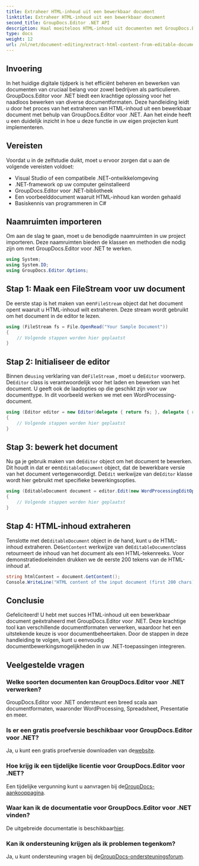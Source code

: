 ```yaml
---
title: Extraheer HTML-inhoud uit een bewerkbaar document
linktitle: Extraheer HTML-inhoud uit een bewerkbaar document
second_title: GroupDocs.Editor .NET API
description: Haal moeiteloos HTML-inhoud uit documenten met GroupDocs.Editor voor .NET. Volg onze gedetailleerde gids voor naadloze integratie en documentbeheer.
type: docs
weight: 12
url: /nl/net/document-editing/extract-html-content-from-editable-document/
---
```

## Invoering
In het huidige digitale tijdperk is het efficiënt beheren en bewerken van documenten van cruciaal belang voor zowel bedrijven als particulieren. GroupDocs.Editor voor .NET biedt een krachtige oplossing voor het naadloos bewerken van diverse documentformaten. Deze handleiding leidt u door het proces van het extraheren van HTML-inhoud uit een bewerkbaar document met behulp van GroupDocs.Editor voor .NET. Aan het einde heeft u een duidelijk inzicht in hoe u deze functie in uw eigen projecten kunt implementeren.
## Vereisten
Voordat u in de zelfstudie duikt, moet u ervoor zorgen dat u aan de volgende vereisten voldoet:
- Visual Studio of een compatibele .NET-ontwikkelomgeving
- .NET-framework op uw computer geïnstalleerd
- GroupDocs.Editor voor .NET-bibliotheek
- Een voorbeelddocument waaruit HTML-inhoud kan worden gehaald
- Basiskennis van programmeren in C#
## Naamruimten importeren
Om aan de slag te gaan, moet u de benodigde naamruimten in uw project importeren. Deze naamruimten bieden de klassen en methoden die nodig zijn om met GroupDocs.Editor voor .NET te werken.
```csharp
using System;
using System.IO;
using GroupDocs.Editor.Options;
```
## Stap 1: Maak een FileStream voor uw document
De eerste stap is het maken van een`FileStream` object dat het document opent waaruit u HTML-inhoud wilt extraheren. Deze stream wordt gebruikt om het document in de editor te lezen.
```csharp
using (FileStream fs = File.OpenRead("Your Sample Document"))
{
    // Volgende stappen worden hier geplaatst
}
```
## Stap 2: Initialiseer de editor
 Binnen de`using` verklaring van de`FileStream` , moet u de`Editor` voorwerp. De`Editor` class is verantwoordelijk voor het laden en bewerken van het document. U geeft ook de laadopties op die geschikt zijn voor uw documenttype. In dit voorbeeld werken we met een WordProcessing-document.
```csharp
using (Editor editor = new Editor(delegate { return fs; }, delegate { return new WordProcessingLoadOptions(); }))
{
    // Volgende stappen worden hier geplaatst
}
```
## Stap 3: bewerk het document
 Nu ga je gebruik maken van de`Editor` object om het document te bewerken. Dit houdt in dat er een`EditableDocument` object, dat de bewerkbare versie van het document vertegenwoordigt. De`Edit` werkwijze van de`Editor` klasse wordt hier gebruikt met specifieke bewerkingsopties.
```csharp
using (EditableDocument document = editor.Edit(new WordProcessingEditOptions()))
{
    // Volgende stappen worden hier geplaatst
}
```
## Stap 4: HTML-inhoud extraheren
 Tenslotte met de`EditableDocument` object in de hand, kunt u de HTML-inhoud extraheren. De`GetContent` werkwijze van de`EditableDocument`class retourneert de inhoud van het document als een HTML-tekenreeks. Voor demonstratiedoeleinden drukken we de eerste 200 tekens van de HTML-inhoud af.
```csharp
string htmlContent = document.GetContent();
Console.WriteLine("HTML content of the input document (first 200 chars): {0}", htmlContent.Substring(0, 200));
```

## Conclusie
Gefeliciteerd! U hebt met succes HTML-inhoud uit een bewerkbaar document geëxtraheerd met GroupDocs.Editor voor .NET. Deze krachtige tool kan verschillende documentformaten verwerken, waardoor het een uitstekende keuze is voor documentbeheertaken. Door de stappen in deze handleiding te volgen, kunt u eenvoudig documentbewerkingsmogelijkheden in uw .NET-toepassingen integreren.
## Veelgestelde vragen
### Welke soorten documenten kan GroupDocs.Editor voor .NET verwerken?
GroupDocs.Editor voor .NET ondersteunt een breed scala aan documentformaten, waaronder WordProcessing, Spreadsheet, Presentatie en meer.
### Is er een gratis proefversie beschikbaar voor GroupDocs.Editor voor .NET?
 Ja, u kunt een gratis proefversie downloaden van de[website](https://releases.groupdocs.com/).
### Hoe krijg ik een tijdelijke licentie voor GroupDocs.Editor voor .NET?
 Een tijdelijke vergunning kunt u aanvragen bij de[GroupDocs-aankooppagina](https://purchase.groupdocs.com/temporary-license/).
### Waar kan ik de documentatie voor GroupDocs.Editor voor .NET vinden?
 De uitgebreide documentatie is beschikbaar[hier](https://reference.groupdocs.com/editor/net/).
### Kan ik ondersteuning krijgen als ik problemen tegenkom?
 Ja, u kunt ondersteuning vragen bij de[GroupDocs-ondersteuningsforum](https://forum.groupdocs.com/c/editor/20).